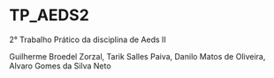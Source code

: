 # TP_AEDS2
2° Trabalho Prático da disciplina de Aeds II

Guilherme Broedel Zorzal, Tarik Salles Paiva, Danilo Matos de Oliveira, Alvaro Gomes da Silva Neto 
